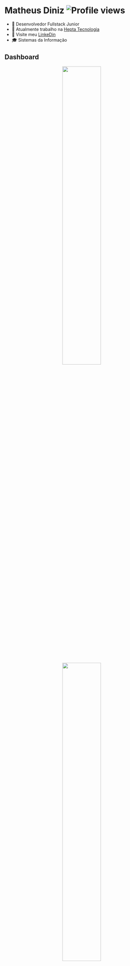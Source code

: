 <div>
  <h1 align="left">Matheus Diniz
    <img src="https://komarev.com/ghpvc/?username=DEV-MatheusDiniz&color=blue" alt="Profile views" />
  </h1>
</div>

- 🚀 Desenvolvedor Fullstack Junior
- 💼 Atualmente trabalho na [Hepta Tecnologia](https://www.hepta.com.br/)
- 🔗 Visite meu [LinkeDin](https://www.linkedin.com/in/matheus-diniz-941935187/)
- 🎓 Sistemas da Informação

## Dashboard

<div align="center">
  <a href="https://github.com/DEV-MatheusDiniz">
  <img height="50%" src="https://github-readme-stats.vercel.app/api?username=DEV-MatheusDiniz&show_icons=true&theme=dark&include_all_commits=true&count_private=true"/>
  <img height="50%" src="https://github-readme-stats.vercel.app/api/top-langs/?username=DEV-MatheusDiniz&layout=compact&langs_count=7&theme=dark"/>
</div>

## 🛠️ &nbsp;Tecnologias

### Front-End
![HTML5](https://img.shields.io/badge/-HTML5-05122A?style=flat&logo=HTML5)&nbsp;
![CSS3](https://img.shields.io/badge/-CSS3-05122A?style=flat&logo=CSS3&logoColor=1572B6)&nbsp;
![JavaScript](https://img.shields.io/badge/-JavaScript-05122A?style=flat&logo=javascript)&nbsp;
![Bootstrap](https://img.shields.io/badge/-Bootstrap-05122A?style=flat&logo=Bootstrap)&nbsp;
![Vue](https://img.shields.io/badge/-Vue-05122A?style=flat&logo=vue.js)&nbsp;
![Vuex](https://img.shields.io/badge/-Vuex-05122A?style=flat&logo=Vuex)&nbsp;
![Vue Router](https://img.shields.io/badge/-Vue%20Router-05122A?style=flat&logo=vue-router)&nbsp;
![Vuetify](https://img.shields.io/badge/-Vuetify-05122A?style=flat&logo=vuetify)&nbsp;

### Back-End
![Python](https://img.shields.io/badge/-Python-05122A?style=flat&logo=python)&nbsp;
![Django](https://img.shields.io/badge/-Django-05122A?style=flat&logo=django&logoColor=0C4B33)&nbsp;
![Django REST Framework](https://img.shields.io/badge/-Django%20REST%20Framework-05122A?style=flat&logo=django-rest-Framework)&nbsp;
![FastApi](https://img.shields.io/badge/-FastAPI-05122A?style=flat&logo=fastapi)&nbsp;

### Banco de Dados
![PostgreSQL](https://img.shields.io/badge/-PostgreSQL-05122A?style=flat&logo=postgresql)&nbsp;
![SQLite](https://img.shields.io/badge/-SQLite-05122A?style=flat&logo=sqlite)&nbsp;

### Versionamento
![Git](https://img.shields.io/badge/-Git-05122A?style=flat&logo=git)&nbsp;
![GitHub](https://img.shields.io/badge/-GitHub-05122A?style=flat&logo=github)&nbsp;
![GitLab](https://img.shields.io/badge/-GitLab-05122A?style=flat&logo=GitLab)&nbsp;

### Apps
![Visual Studio Code](https://img.shields.io/badge/-Visual%20Studio%20Code-05122A?style=flat&logo=visual-studio-code&logoColor=007ACC)&nbsp;
![Postman API](https://img.shields.io/badge/-Postman%20API-05122A?style=flat&logo=postman-api)&nbsp;
